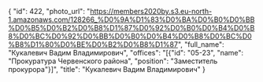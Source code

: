 {
    "id": 422,
    "photo_url": "https://members2020by.s3.eu-north-1.amazonaws.com/128266_%D0%9A%D1%83%D0%BA%D0%B0%D0%BB%D0%B5%D0%B2%D0%B8%D1%87%D0%92%D0%B0%D0%B4%D0%B8%D0%BC%D0%92%D0%BB%D0%B0%D0%B4%D0%B8%D0%BC%D0%B8%D1%80%D0%BE%D0%B2%D0%B8%D1%87",
    "full_name": "Кукалевич Вадим Владимирович",
    "offices": "[{\"id\": \"05-23\", \"name\": \"Прокуратура Червенского района\", \"position\": \"Заместитель прокурора\"}]",
    "title": "Кукалевич Вадим Владимирович"
}